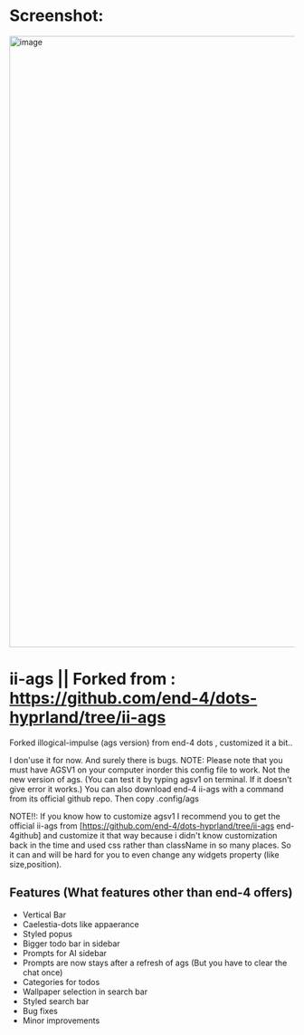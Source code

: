 # Screenshot:
<img width="1922" height="1080" alt="image" src="https://github.com/user-attachments/assets/883e0131-11b0-42af-acc5-30af8b56e9d0" />

# ii-ags || Forked from : https://github.com/end-4/dots-hyprland/tree/ii-ags
Forked illogical-impulse (ags version) from end-4 dots , customized it a bit..

I don'use it for now. And surely there is bugs.
NOTE: Please note that you must have AGSV1 on your computer inorder this config file to work. Not the new version of ags.
(You can test it by typing agsv1 on terminal. If it doesn't give error it works.)
You can also download end-4 ii-ags with a command from its official github repo. Then copy .config/ags

NOTE!!: If you know how to customize agsv1 I recommend you to get the official ii-ags from [https://github.com/end-4/dots-hyprland/tree/ii-ags end-4github] and customize it that way because i didn't know customization back in the time and used css rather than className in so many places. So it can and will be hard for you to even change any widgets property (like size,position).

## Features (What features other than end-4 offers)
- Vertical Bar
- Caelestia-dots like appaerance
- Styled popus
- Bigger todo bar in sidebar
- Prompts for AI sidebar
- Prompts are now stays after a refresh of ags (But you have to clear the chat once)
- Categories for todos
- Wallpaper selection in search bar
- Styled search bar
- Bug fixes
- Minor improvements


